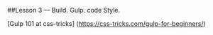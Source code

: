 ##Lesson 3 — Build. Gulp. code Style.

[Gulp 101 at css-tricks] (https://css-tricks.com/gulp-for-beginners/)